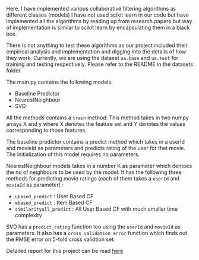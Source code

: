 Here, I have implemented various collaborative filtering algorithms as different classes (models)
I have not used scikit learn in our code but have implemented all the algorithms by reading up from research 
papers but way of implementation is similar to scikit learn by encapsulating them in a black box.

There is not anything to test these algorithms as our project included their empirical analysis and implementation
and digging into the details of how they work. Currently, we are using the dataset `ua.base` and `ua.test` for training and testing respectively. Please refer to the README in the datasets folder.

The main.py contains the following models:

* Baseline Predictor
* NearestNeighbour
* SVD

All the methods contains a `train` method: This method takes in two numpy arrays X and y where X denotes the feature set and Y denotes the values corresponding to those features.

The baseline predictor contains a predict method which takes in a userId and movieId as parameters and predicts
rating of the user for that movie. The initialization of this model requires no parameters.

NearestNeighbour models takes in a number K as parameter which dentoes the no of neighbours to be used by the model. It has the following three methods for predicting movie ratings (each of them takes a `userId` and `movieId` as parameter) :

* `ubased_predict` : User Based CF
* `mbased_predict` : Item Based CF
* `similarityall_predict` : All User Based CF with much smaller time complexity

SVD has a `predict_rating` function too using the `userId` and `movieId` as parameters. It also has a `cross_validation_error` function which finds out the RMSE error on 5-fold cross validtion set.

Detailed report for this project can be read [here](https://github.com/uakarsh/movie_recommendation_from_scratch/blob/main/report.pdf)
